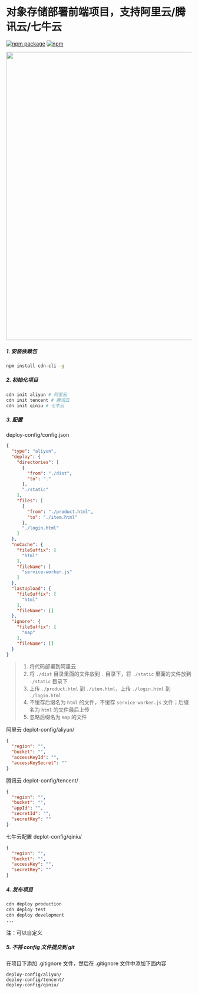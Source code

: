 # 对象存储部署前端项目，支持阿里云/腾讯云/七牛云

[![npm package](https://img.shields.io/npm/v/cdn-cli.svg)](https://www.npmjs.org/package/cdn-cli)
[![npm](https://img.shields.io/npm/dt/cdn-cli.svg?style=flat-square)](https://www.npmjs.com/package/cdn-cli)

<img src="https://github.com/Chooin/cdn-cli/blob/master/awesome.gif" width="780" height="auto" />

##### 1. 安装依赖包

```sh
npm install cdn-cli -g
```

##### 2. 初始化项目

```sh
cdn init aliyun # 阿里云
cdn init tencent # 腾讯云
cdn init qiniu # 七牛云
```

##### 3. 配置

deploy-config/config.json

``` json
{
  "type": "aliyun",
  "deploy": {
    "directories": [
      {
        "from": "./dist",
        "to": "."
      },
      "./static"
    ],
    "files": [
      {
        "from": "./product.html",
        "to": "./item.html"
      },
      "./login.html"
    ]
  },
  "noCache": {
    "fileSuffix": [
      "html"
    ],
    "fileName": [
      "service-worker.js"
    ]
  },
  "lastUpload": {
    "fileSuffix": [
      "html"
    ],
    "fileName": []
  },
  "ignore": {
    "fileSuffix": [
      "map"
    ],
    "fileName": []
  }
}
```

> 1. 将代码部署到阿里云
> 2. 将 `./dist` 目录里面的文件放到 `.` 目录下，将 `./static` 里面的文件放到 `./static` 目录下
> 3. 上传 `./product.html` 到 `./item.html`，上传 `./login.html` 到 `./login.html`
> 4. 不缓存后缀名为 `html` 的文件，不缓存 `service-worker.js` 文件；后缀名为 `html` 的文件最后上传
> 5. 忽略后缀名为 `map` 的文件

阿里云 deplot-config/aliyun/

```json
{
  "region": "",
  "bucket": "",
  "accessKeyId": "",
  "accessKeySecret": ""
}
```

腾讯云 deplot-config/tencent/

```json
{
  "region": "",
  "bucket": "",
  "appId": "",
  "secretId": "",
  "secretKey": ""
}

```

七牛云配置 deplot-config/qiniu/

```json
{
  "region": "",
  "bucket": "",
  "accessKey": "",
  "secretKey": ""
}
```

##### 4. 发布项目

``` sh
cdn deploy production
cdn deploy test
cdn deploy development
...
```

注：可以自定义

##### 5. 不将 config 文件提交到 git

在项目下添加 .gitignore 文件，然后在 .gitignore 文件中添加下面内容

``` gitignore
deploy-config/aliyun/
deploy-config/tencent/
deploy-config/qiniu/
```


